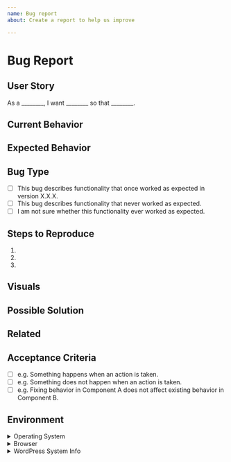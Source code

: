 ```yaml
---
name: Bug report
about: Create a report to help us improve

---
```


# Bug Report

## User Story
<!-- Required. -->
As a ________, I want ________ so that ________.

<!-- Expand on the user story if necessary. -->

## Current Behavior
<!-- Required. Include any warnings or errors in the browser or console. -->

## Expected Behavior
<!-- Required. -->

## Bug Type
<!-- Required. Include version number if functionality worked as expected in previous version. -->
- [ ] This bug describes functionality that once worked as expected in version X.X.X.
- [ ] This bug describes functionality that never worked as expected.
- [ ] I am not sure whether this functionality ever worked as expected.

## Steps to Reproduce
<!-- Required. -->
1.
2.
3.

## Visuals
<!-- Optional. Include screenshots, mockups, or video to clarify the bug. Delete if not applicable. -->

## Possible Solution
<!-- Optional. Delete if solution is unknown. -->

## Related
<!-- Optional. Relevant links to issues, support tickets, or websites. -->

## Acceptance Criteria
<!-- Required. Include a checklist of conditions that must be true in order to close this issue. -->
- [ ] e.g. Something happens when an action is taken.
- [ ] e.g. Something does not happen when an action is taken.
- [ ] e.g. Fixing behavior in Component A does not affect existing behavior in Component B.

## Environment
<!-- Required. -->
<details>
    <summary>Operating System</summary>
    <ul>
        <li>Platform: Mac OS X | Microsoft Windows | Linux | Android | iOS</li>
        <li>Version: X.X.X</li>
    </ul>
</details>

<details>
    <summary>Browser</summary>
    <ul>
        <li>Name: Chrome | Firefox | Safari | IE | Edge</li>
        <li>Version: X.X.X</li>
    </ul>
</details>

<details>
    <summary>WordPress System Info</summary>
    <!-- Paste system info if available. -->
</details>
